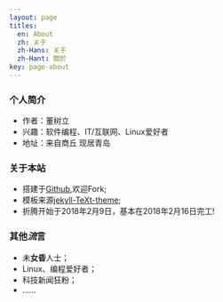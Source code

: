 ```yaml
---
layout: page
titles:
  en: About
  zh: 关于
  zh-Hans: 关于
  zh-Hant: 關於
key: page-about
---
```


### 个人简介

* 作者：董树立
* 兴趣：软件编程、IT/互联网、Linux爱好者
* 地址：来自商丘 现居青岛

### 关于本站

* 搭建于[Github](https://github.com/sudodsl/sudodsl.github.io),欢迎Fork;
* 模板来源[jekyll-TeXt-theme](https://github.com/kitian616/jekyll-TeXt-theme);
* 折腾开始于2018年2月9日，基本在2018年2月16日完工!

### 其他*流*言

* 未**女昏**人士；
* Linux、编程爱好者；
* 科技新闻狂粉；
* …… 

